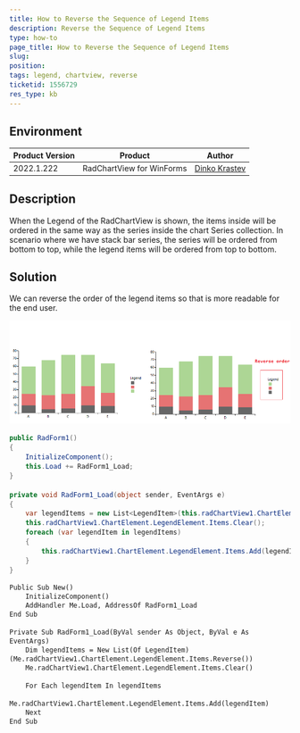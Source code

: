 ```yaml
---
title: How to Reverse the Sequence of Legend Items
description: Reverse the Sequence of Legend Items
type: how-to
page_title: How to Reverse the Sequence of Legend Items
slug: 
position: 
tags: legend, chartview, reverse
ticketid: 1556729
res_type: kb
---
```


## Environment

|Product Version|Product|Author|
|----|----|----|
|2022.1.222|RadChartView for WinForms|[Dinko Krastev](https://www.telerik.com/blogs/author/dinko-krastev)|


## Description

When the Legend of the RadChartView is shown, the items inside will be ordered in the same way as the series inside the chart Series collection. In scenario where we have stack bar series, the series will be ordered from bottom to top, while the legend items will be ordered from top to bottom. 

## Solution

We can reverse the order of the legend items so that is more readable for the end user.

![ ](images/chartview-legend-reverse-order.png)

````C#
public RadForm1()
{
    InitializeComponent();
    this.Load += RadForm1_Load;
}

private void RadForm1_Load(object sender, EventArgs e)
{
    var legendItems = new List<LegendItem>(this.radChartView1.ChartElement.LegendElement.Items.Reverse());
    this.radChartView1.ChartElement.LegendElement.Items.Clear();
    foreach (var legendItem in legendItems)
    {
        this.radChartView1.ChartElement.LegendElement.Items.Add(legendItem);
    }
}

````
````VB.NET
Public Sub New()
	InitializeComponent()
	AddHandler Me.Load, AddressOf RadForm1_Load
End Sub

Private Sub RadForm1_Load(ByVal sender As Object, ByVal e As EventArgs)
	Dim legendItems = New List(Of LegendItem)(Me.radChartView1.ChartElement.LegendElement.Items.Reverse())
	Me.radChartView1.ChartElement.LegendElement.Items.Clear()

	For Each legendItem In legendItems
		Me.radChartView1.ChartElement.LegendElement.Items.Add(legendItem)
	Next
End Sub


````